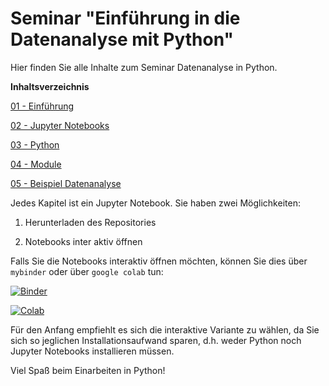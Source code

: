 # Seminar "Einführung in die Datenanalyse mit Python"

Hier finden Sie alle Inhalte zum Seminar Datenanalyse in Python. 

**Inhaltsverzeichnis**

[01 - Einführung](01_Einführung.ipynb)

[02 - Jupyter Notebooks](02_Jupyter_Notebooks.ipynb)

[03 - Python](03_Einführung_Python.ipynb)

[04 - Module](04_Module_nutzen.ipynb)

[05 - Beispiel Datenanalyse](05_Beispiel_Datenanalyse.ipynb)

Jedes Kapitel ist ein Jupyter Notebook. Sie haben zwei Möglichkeiten:

1. Herunterladen des Repositories 

2. Notebooks inter aktiv öffnen 

Falls Sie die Notebooks interaktiv öffnen möchten, können Sie dies über `mybinder` oder über `google colab` tun: 


[![Binder](https://mybinder.org/badge_logo.svg)](https://mybinder.org/v2/gh/zeidlerf/Seminar_DatenAnalyse/master)


[![Colab](https://colab.research.google.com/assets/colab-badge.svg)](https://colab.research.google.com/github/zeidlerf/Seminar_DatenAnalyse/blob/master/01_Einf%C3%BChrung.ipynb)

Für den Anfang empfiehlt es sich die interaktive Variante zu wählen, da Sie sich so jeglichen Installationsaufwand sparen, d.h. weder Python noch Jupyter Notebooks installieren müssen. 


Viel Spaß beim Einarbeiten in Python!









